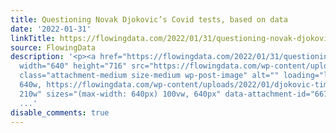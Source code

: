 ```yaml
---
title: Questioning Novak Djokovic’s Covid tests, based on data
date: '2022-01-31'
linkTitle: https://flowingdata.com/2022/01/31/questioning-novak-djokovics-covid-tests-based-on-data/
source: FlowingData
description: '<p><a href="https://flowingdata.com/2022/01/31/questioning-novak-djokovics-covid-tests-based-on-data/"><img
  width="640" height="716" src="https://flowingdata.com/wp-content/uploads/2022/01/djokovic-timing.png"
  class="attachment-medium size-medium wp-post-image" alt="" loading="lazy" srcset="https://flowingdata.com/wp-content/uploads/2022/01/djokovic-timing.png
  640w, https://flowingdata.com/wp-content/uploads/2022/01/djokovic-timing-210x235.png
  210w" sizes="(max-width: 640px) 100vw, 640px" data-attachment-id="66719" data-permalink="https://flowingdata.com/2022/01/31/questioning-novak-djokovics-
  ...'
disable_comments: true
---
```

<p><a href="https://flowingdata.com/2022/01/31/questioning-novak-djokovics-covid-tests-based-on-data/"><img width="640" height="716" src="https://flowingdata.com/wp-content/uploads/2022/01/djokovic-timing.png" class="attachment-medium size-medium wp-post-image" alt="" loading="lazy" srcset="https://flowingdata.com/wp-content/uploads/2022/01/djokovic-timing.png 640w, https://flowingdata.com/wp-content/uploads/2022/01/djokovic-timing-210x235.png 210w" sizes="(max-width: 640px) 100vw, 640px" data-attachment-id="66719" data-permalink="https://flowingdata.com/2022/01/31/questioning-novak-djokovics- ...